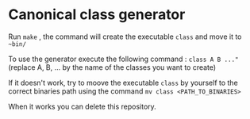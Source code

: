 # Canonical class generator

Run ```make``` , the command will create the executable ```class``` and move it to ```~bin/```

To use the generator execute the following command : ```class A B ..."``` (replace A, B, ... by the name of the classes you want to create)
  
If it doesn't work, try to moove the executable ```class``` by yourself to the correct binaries path using the command ```mv class <PATH_TO_BINARIES>```
  
When it works you can delete this repository.
